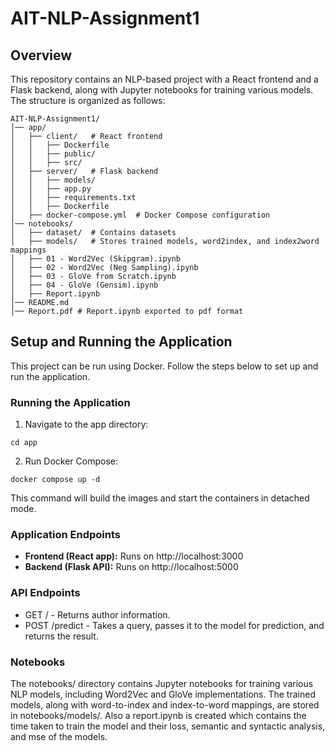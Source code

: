 # AIT-NLP-Assignment1

## Overview

This repository contains an NLP-based project with a React frontend and a Flask backend, along with Jupyter notebooks for training various models. The structure is organized as follows:

```
AIT-NLP-Assignment1/
│── app/
│   ├── client/   # React frontend
│   │   ├── Dockerfile
│   │   ├── public/
│   │   ├── src/
│   ├── server/   # Flask backend
│   │   ├── models/
│   │   ├── app.py
│   │   ├── requirements.txt
│   │   ├── Dockerfile
│   ├── docker-compose.yml  # Docker Compose configuration
│── notebooks/
│   ├── dataset/  # Contains datasets
│   ├── models/   # Stores trained models, word2index, and index2word mappings
│   ├── 01 - Word2Vec (Skipgram).ipynb
│   ├── 02 - Word2Vec (Neg Sampling).ipynb
│   ├── 03 - GloVe from Scratch.ipynb
│   ├── 04 - GloVe (Gensim).ipynb
│   ├── Report.ipynb
│── README.md
│── Report.pdf # Report.ipynb exported to pdf format
```

## Setup and Running the Application

This project can be run using Docker. Follow the steps below to set up and run the application.

### Running the Application

1. Navigate to the app directory:

```
cd app
```

2. Run Docker Compose:

```
docker compose up -d
```

This command will build the images and start the containers in detached mode.

### Application Endpoints

- **Frontend (React app):** Runs on http://localhost:3000
- **Backend (Flask API):** Runs on http://localhost:5000

### API Endpoints

- GET / - Returns author information.
- POST /predict - Takes a query, passes it to the model for prediction, and returns the result.

### Notebooks

The notebooks/ directory contains Jupyter notebooks for training various NLP models, including Word2Vec and GloVe implementations. The trained models, along with word-to-index and index-to-word mappings, are stored in notebooks/models/.
Also a report.ipynb is created which contains the time taken to train the model and their loss, semantic and syntactic analysis, and mse of the models.
